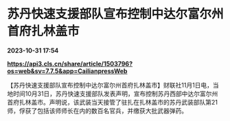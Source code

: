 # 苏丹快速支援部队宣布控制中达尔富尔州首府扎林盖市

**2023-10-31 17:54**

**https://api3.cls.cn/share/article/1503796?os=web&sv=7.7.5&app=CailianpressWeb**

【苏丹快速支援部队宣布控制中达尔富尔州首府扎林盖市】财联社11月1日电，当地时间10月31日，苏丹快速支援部队发表声明，宣布控制苏丹西部中达尔富尔州首府扎林盖市。声明说，该武装当天接管了驻扎在扎林盖市的苏丹武装部队第21师，俘获了包括该师师长在内的数百名官兵，并缴获大批武器弹药。